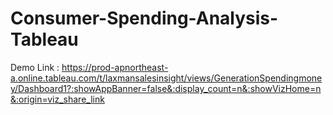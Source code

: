 # Consumer-Spending-Analysis-Tableau

Demo Link : https://prod-apnortheast-a.online.tableau.com/t/laxmansalesinsight/views/GenerationSpendingmoney/Dashboard1?:showAppBanner=false&:display_count=n&:showVizHome=n&:origin=viz_share_link
